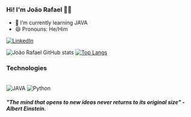 ### Hi! I'm João Rafael 👋🏼

- 🌱 I’m currently learning JAVA
- 😄 Pronouns: He/Him

[![LinkedIn](https://img.shields.io/badge/LinkedIn-0077B5?style=for-the-badge&logo=linkedin&logoColor=white)](https://www.linkedin.com/in/joao-rafael-leite/)

![João Rafael GitHub stats](https://github-readme-stats.vercel.app/api?username=joaorafaelleite&show_icons=true&theme=dracula) [![Top Langs](https://github-readme-stats.vercel.app/api/top-langs/?username=joaorafaelleite)](https://github.com/joaorafaelleite/github-readme-stats)

### Technologies

<div style="display: inline_block"></br>
  <img align="center" alt="JAVA" src="https://img.shields.io/badge/Java-ED8B00?style=for-the-badge&logo=java&logoColor=white" />
  <img align="center" alt="Python" src="https://img.shields.io/badge/Python-14354C?style=for-the-badge&logo=python&logoColor=white" />
</div>
<h5>
  "The mind that opens to new ideas never returns to its original size" - Albert Einstein.
</h5>
